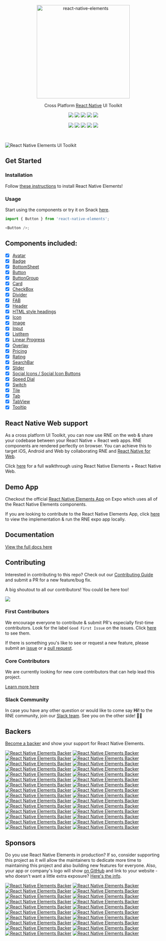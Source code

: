 <p align="center">
  <a href="https://reactnativeelements.com/">
    <img alt="react-native-elements" src="https://user-images.githubusercontent.com/5962998/65694309-a825f000-e043-11e9-8382-db0dba0851e3.png" width="300">
  </a>
</p>

<p align="center">
  Cross Platform <a href="https://reactnative.dev">React Native</a> UI Toolkit
</p>

<p align="center">
  <a href="https://www.npmjs.com/package/@react-native-elements/themed"><img src="https://img.shields.io/npm/v/@react-native-elements/universe.svg"></a>
  <a href="https://travis-ci.org/react-native-elements/react-native-elements"><img src="https://img.shields.io/travis/react-native-elements/react-native-elements/master.svg"></a>
  <a href="https://github.com/react-native-elements/react-native-elements"><img src="https://img.shields.io/github/stars/react-native-elements/react-native-elements"></a>
  <a href="https://www.npmjs.com/package/react-native-elements"><img src="https://img.shields.io/npm/dm/react-native-elements.svg"></a>
  <a href="https://react-native-elements-slack.herokuapp.com"><img src="https://react-native-elements-slack.herokuapp.com/badge.svg"></a>
</p>

<p align="center">
  <a href="#backers"><img src="https://opencollective.com/react-native-elements/backers/badge.svg"></a>
  <a href="#sponsors"><img src="https://opencollective.com/react-native-elements/sponsors/badge.svg"></a>
  <a href="https://codecov.io/gh/react-native-elements/react-native-elements"><img src="https://codecov.io/gh/react-native-elements/react-native-elements/coverage.svg"></a>
  <a href="https://github.com/prettier/prettier"><img src="https://img.shields.io/badge/styled_with-prettier-ff69b4.svg"></a>
  <a href="https://opensource.org/licenses/MIT"><img src="https://img.shields.io/badge/License-MIT-blue.svg"></a>
  
</p>

<br />

![React Native Elements UI Toolkit](https://user-images.githubusercontent.com/5962998/37248832-a7060286-24b1-11e8-94a8-847ab6ded4ec.png)

## Get Started

### Installation

Follow
[these instructions](https://reactnativeelements.com/docs/)
to install React Native Elements!

### Usage

Start using the components or try it on Snack
[here](https://snack.expo.io/rJu6gJfBZ).

```js
import { Button } from 'react-native-elements';

<Button />;
```

## Components included:

- [x] [Avatar](https://reactnativeelements.com/docs/avatar)
- [x] [Badge](https://reactnativeelements.com/docs/badge)
- [x] [BottomSheet](https://reactnativeelements.com/docs/bottomsheet)
- [x] [Button](https://reactnativeelements.com/docs/button)
- [x] [ButtonGroup](https://reactnativeelements.com/docs/button_group)
- [x] [Card](https://reactnativeelements.com/docs/card)
- [x] [CheckBox](https://reactnativeelements.com/docs/checkbox)
- [x] [Divider](https://reactnativeelements.com/docs/divider)
- [x] [FAB](https://reactnativeelements.com/docs/fab)
- [x] [Header](https://reactnativeelements.com/docs/header)
- [x] [HTML style headings](https://reactnativeelements.com/docs/text)
- [x] [Icon](https://reactnativeelements.com/docs/icon)
- [x] [Image](https://reactnativeelements.com/docs/image)
- [x] [Input](https://reactnativeelements.com/docs/input)
- [x] [ListItem](https://reactnativeelements.com/docs/listitem)
- [x] [Linear Progress](https://reactnativeelements.com/docs/linearProgress)
- [x] [Overlay](https://reactnativeelements.com/docs/overlay)
- [x] [Pricing](https://reactnativeelements.com/docs/pricing)
- [x] [Rating](https://reactnativeelements.com/docs/rating)
- [x] [SearchBar](https://reactnativeelements.com/docs/searchbar)
- [x] [Slider](https://reactnativeelements.com/docs/slider)
- [x] [Social Icons / Social Icon Buttons](https://reactnativeelements.com/docs/social_icon)
- [x] [Speed Dial](https://reactnativeelements.com/docs/speeddial)
- [x] [Switch](https://reactnativeelements.com/docs/switch)
- [x] [Tile](https://reactnativeelements.com/docs/tile)
- [x] [Tab](https://reactnativeelements.com/docs/tab)
- [x] [TabView](https://reactnativeelements.com/docs/tab#tabview)
- [x] [Tooltip](https://reactnativeelements.com/docs/tooltip)

## React Native Web support

As a cross platform UI Toolkit, you can now use RNE on the web & share your codebase between your React Native + React web apps. RNE components are rendered perfectly on browser. You can achieve this to target iOS, Android and Web by collaborating RNE and [React Native for Web](https://github.com/necolas/react-native-web).

Click [here](https://reactnativeelements.com/blog/2018/12/13/react-native-web) for a full walkthrough using React Native Elements + React Native Web.

## Demo App

Checkout the official
[React Native Elements App](https://expo.io/@flyingcircle/projects/react-native-elements-app)
on Expo which uses all of the React Native Elements components.

If you are looking to contribute to the React Native Elements App, click
[here](https://github.com/react-native-elements/react-native-elements/tree/example) to
view the implementation & run the RNE expo app locally.

## Documentation

[View the full docs here](https://reactnativeelements.com/docs)

## Contributing

Interested in contributing to this repo? Check out our
[Contributing Guide](https://reactnativeelements.com/docs/repo/contributing)
and submit a PR for a new feature/bug fix.

A big shoutout to all our contributors! You could be here too!

<a href="https://github.com/react-native-elements/react-native-elements/graphs/contributors"><img src="https://opencollective.com/react-native-elements/contributors.svg?width=890&button=false" /></a>

### First Contributors

We encourage everyone to contribute & submit PR's especially first-time
contributors. Look for the label `Good First Issue` on the issues. Click
[here](https://github.com/react-native-elements/react-native-elements/labels/%F0%9F%91%B6%20Good%20First%20Issue)
to see them.

If there is something you's like to see or request a new feature, please submit
an
[issue](https://github.com/react-native-elements/react-native-elements/issues/new)
or a
[pull request](https://github.com/react-native-elements/react-native-elements/pulls).

### Core Contributors

We are currently looking for new core contributors that can help lead this project.

[Learn more here](https://github.com/react-native-elements/react-native-elements/issues/2222)

### Slack Community

In case you have any other question or would like to come say **Hi!** to the RNE
community, join our [Slack team](https://react-native-elements-slack.herokuapp.com).
See you on the other side! 👋😃

## Backers

[Become a backer](https://opencollective.com/react-native-elements#backer) and show your support for React Native Elements.

[![React Native Elements Backer](https://opencollective.com/react-native-elements/backer/0/avatar)](https://opencollective.com/react-native-elements/backer/0/website)
[![React Native Elements Backer](https://opencollective.com/react-native-elements/backer/1/avatar)](https://opencollective.com/react-native-elements/backer/1/website)
[![React Native Elements Backer](https://opencollective.com/react-native-elements/backer/2/avatar)](https://opencollective.com/react-native-elements/backer/2/website)
[![React Native Elements Backer](https://opencollective.com/react-native-elements/backer/3/avatar)](https://opencollective.com/react-native-elements/backer/3/website)
[![React Native Elements Backer](https://opencollective.com/react-native-elements/backer/4/avatar)](https://opencollective.com/react-native-elements/backer/4/website)
[![React Native Elements Backer](https://opencollective.com/react-native-elements/backer/5/avatar)](https://opencollective.com/react-native-elements/backer/5/website)
[![React Native Elements Backer](https://opencollective.com/react-native-elements/backer/6/avatar)](https://opencollective.com/react-native-elements/backer/6/website)
[![React Native Elements Backer](https://opencollective.com/react-native-elements/backer/7/avatar)](https://opencollective.com/react-native-elements/backer/7/website)
[![React Native Elements Backer](https://opencollective.com/react-native-elements/backer/8/avatar)](https://opencollective.com/react-native-elements/backer/8/website)
[![React Native Elements Backer](https://opencollective.com/react-native-elements/backer/9/avatar)](https://opencollective.com/react-native-elements/backer/9/website)
[![React Native Elements Backer](https://opencollective.com/react-native-elements/backer/10/avatar)](https://opencollective.com/react-native-elements/backer/10/website)
[![React Native Elements Backer](https://opencollective.com/react-native-elements/backer/11/avatar)](https://opencollective.com/react-native-elements/backer/11/website)
[![React Native Elements Backer](https://opencollective.com/react-native-elements/backer/12/avatar)](https://opencollective.com/react-native-elements/backer/12/website)
[![React Native Elements Backer](https://opencollective.com/react-native-elements/backer/13/avatar)](https://opencollective.com/react-native-elements/backer/13/website)
[![React Native Elements Backer](https://opencollective.com/react-native-elements/backer/14/avatar)](https://opencollective.com/react-native-elements/backer/14/website)
[![React Native Elements Backer](https://opencollective.com/react-native-elements/backer/15/avatar)](https://opencollective.com/react-native-elements/backer/15/website)
[![React Native Elements Backer](https://opencollective.com/react-native-elements/backer/16/avatar)](https://opencollective.com/react-native-elements/backer/16/website)
[![React Native Elements Backer](https://opencollective.com/react-native-elements/backer/17/avatar)](https://opencollective.com/react-native-elements/backer/17/website)
[![React Native Elements Backer](https://opencollective.com/react-native-elements/backer/18/avatar)](https://opencollective.com/react-native-elements/backer/18/website)
[![React Native Elements Backer](https://opencollective.com/react-native-elements/backer/19/avatar)](https://opencollective.com/react-native-elements/backer/19/website)
[![React Native Elements Backer](https://opencollective.com/react-native-elements/backer/20/avatar)](https://opencollective.com/react-native-elements/backer/20/website)
[![React Native Elements Backer](https://opencollective.com/react-native-elements/backer/21/avatar)](https://opencollective.com/react-native-elements/backer/21/website)
[![React Native Elements Backer](https://opencollective.com/react-native-elements/backer/22/avatar)](https://opencollective.com/react-native-elements/backer/22/website)
[![React Native Elements Backer](https://opencollective.com/react-native-elements/backer/23/avatar)](https://opencollective.com/react-native-elements/backer/23/website)
[![React Native Elements Backer](https://opencollective.com/react-native-elements/backer/24/avatar)](https://opencollective.com/react-native-elements/backer/24/website)
[![React Native Elements Backer](https://opencollective.com/react-native-elements/backer/25/avatar)](https://opencollective.com/react-native-elements/backer/25/website)
[![React Native Elements Backer](https://opencollective.com/react-native-elements/backer/26/avatar)](https://opencollective.com/react-native-elements/backer/26/website)
[![React Native Elements Backer](https://opencollective.com/react-native-elements/backer/27/avatar)](https://opencollective.com/react-native-elements/backer/27/website)
[![React Native Elements Backer](https://opencollective.com/react-native-elements/backer/28/avatar)](https://opencollective.com/react-native-elements/backer/28/website)
[![React Native Elements Backer](https://opencollective.com/react-native-elements/backer/29/avatar)](https://opencollective.com/react-native-elements/backer/29/website)

## Sponsors

Do you use React Native Elements in production? If so, consider supporting this project as it will allow the maintainers to dedicate more time to maintaining this project and also building new features for everyone. Also, your app or company's logo will show [on GitHub](https://github.com/react-native-elements/react-native-elements#sponsors) and link to your website - who doesn't want a little extra exposure? [Here's the info](https://opencollective.com/react-native-elements#sponsor).

[![React Native Elements Backer](https://opencollective.com/react-native-elements/sponsor/0/avatar)](https://opencollective.com/react-native-elements/sponsor/0/website)
[![React Native Elements Backer](https://opencollective.com/react-native-elements/sponsor/1/avatar)](https://opencollective.com/react-native-elements/sponsor/1/website)
[![React Native Elements Backer](https://opencollective.com/react-native-elements/sponsor/2/avatar)](https://opencollective.com/react-native-elements/sponsor/2/website)
[![React Native Elements Backer](https://opencollective.com/react-native-elements/sponsor/3/avatar)](https://opencollective.com/react-native-elements/sponsor/3/website)
[![React Native Elements Backer](https://opencollective.com/react-native-elements/sponsor/4/avatar)](https://opencollective.com/react-native-elements/sponsor/4/website)
[![React Native Elements Backer](https://opencollective.com/react-native-elements/sponsor/5/avatar)](https://opencollective.com/react-native-elements/sponsor/5/website)
[![React Native Elements Backer](https://opencollective.com/react-native-elements/sponsor/6/avatar)](https://opencollective.com/react-native-elements/sponsor/6/website)
[![React Native Elements Backer](https://opencollective.com/react-native-elements/sponsor/7/avatar)](https://opencollective.com/react-native-elements/sponsor/7/website)
[![React Native Elements Backer](https://opencollective.com/react-native-elements/sponsor/8/avatar)](https://opencollective.com/react-native-elements/sponsor/8/website)
[![React Native Elements Backer](https://opencollective.com/react-native-elements/sponsor/9/avatar)](https://opencollective.com/react-native-elements/sponsor/9/website)
[![React Native Elements Backer](https://opencollective.com/react-native-elements/sponsor/10/avatar)](https://opencollective.com/react-native-elements/sponsor/10/website)
[![React Native Elements Backer](https://opencollective.com/react-native-elements/sponsor/11/avatar)](https://opencollective.com/react-native-elements/sponsor/11/website)
[![React Native Elements Backer](https://opencollective.com/react-native-elements/sponsor/12/avatar)](https://opencollective.com/react-native-elements/sponsor/12/website)
[![React Native Elements Backer](https://opencollective.com/react-native-elements/sponsor/13/avatar)](https://opencollective.com/react-native-elements/sponsor/13/website)
[![React Native Elements Backer](https://opencollective.com/react-native-elements/sponsor/14/avatar)](https://opencollective.com/react-native-elements/sponsor/14/website)
[![React Native Elements Backer](https://opencollective.com/react-native-elements/sponsor/15/avatar)](https://opencollective.com/react-native-elements/sponsor/15/website)
[![React Native Elements Backer](https://opencollective.com/react-native-elements/sponsor/16/avatar)](https://opencollective.com/react-native-elements/sponsor/16/website)
[![React Native Elements Backer](https://opencollective.com/react-native-elements/sponsor/17/avatar)](https://opencollective.com/react-native-elements/sponsor/17/website)
[![React Native Elements Backer](https://opencollective.com/react-native-elements/sponsor/18/avatar)](https://opencollective.com/react-native-elements/sponsor/18/website)
[![React Native Elements Backer](https://opencollective.com/react-native-elements/sponsor/19/avatar)](https://opencollective.com/react-native-elements/sponsor/19/website)

